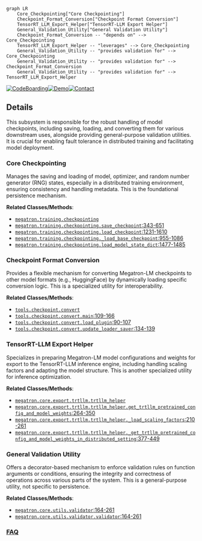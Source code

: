 ```mermaid
graph LR
    Core_Checkpointing["Core Checkpointing"]
    Checkpoint_Format_Conversion["Checkpoint Format Conversion"]
    TensorRT_LLM_Export_Helper["TensorRT-LLM Export Helper"]
    General_Validation_Utility["General Validation Utility"]
    Checkpoint_Format_Conversion -- "depends on" --> Core_Checkpointing
    TensorRT_LLM_Export_Helper -- "leverages" --> Core_Checkpointing
    General_Validation_Utility -- "provides validation for" --> Core_Checkpointing
    General_Validation_Utility -- "provides validation for" --> Checkpoint_Format_Conversion
    General_Validation_Utility -- "provides validation for" --> TensorRT_LLM_Export_Helper
```

[![CodeBoarding](https://img.shields.io/badge/Generated%20by-CodeBoarding-9cf?style=flat-square)](https://github.com/CodeBoarding/GeneratedOnBoardings)[![Demo](https://img.shields.io/badge/Try%20our-Demo-blue?style=flat-square)](https://www.codeboarding.org/demo)[![Contact](https://img.shields.io/badge/Contact%20us%20-%20contact@codeboarding.org-lightgrey?style=flat-square)](mailto:contact@codeboarding.org)

## Details

This subsystem is responsible for the robust handling of model checkpoints, including saving, loading, and converting them for various downstream uses, alongside providing general-purpose validation utilities. It is crucial for enabling fault tolerance in distributed training and facilitating model deployment.

### Core Checkpointing
Manages the saving and loading of model, optimizer, and random number generator (RNG) states, especially in a distributed training environment, ensuring consistency and handling metadata. This is the foundational persistence mechanism.


**Related Classes/Methods**:

- <a href="https://github.com/NVIDIA/Megatron-LM/blob/main/megatron/training/checkpointing.py" target="_blank" rel="noopener noreferrer">`megatron.training.checkpointing`</a>
- <a href="https://github.com/NVIDIA/Megatron-LM/blob/main/megatron/training/checkpointing.py#L343-L651" target="_blank" rel="noopener noreferrer">`megatron.training.checkpointing.save_checkpoint`:343-651</a>
- <a href="https://github.com/NVIDIA/Megatron-LM/blob/main/megatron/training/checkpointing.py#L1231-L1610" target="_blank" rel="noopener noreferrer">`megatron.training.checkpointing.load_checkpoint`:1231-1610</a>
- <a href="https://github.com/NVIDIA/Megatron-LM/blob/main/megatron/training/checkpointing.py#L955-L1086" target="_blank" rel="noopener noreferrer">`megatron.training.checkpointing._load_base_checkpoint`:955-1086</a>
- <a href="https://github.com/NVIDIA/Megatron-LM/blob/main/megatron/training/checkpointing.py#L1477-L1485" target="_blank" rel="noopener noreferrer">`megatron.training.checkpointing.load_model_state_dict`:1477-1485</a>


### Checkpoint Format Conversion
Provides a flexible mechanism for converting Megatron-LM checkpoints to other model formats (e.g., HuggingFace) by dynamically loading specific conversion logic. This is a specialized utility for interoperability.


**Related Classes/Methods**:

- <a href="https://github.com/NVIDIA/Megatron-LM/blob/main/tools/checkpoint/convert.py" target="_blank" rel="noopener noreferrer">`tools.checkpoint.convert`</a>
- <a href="https://github.com/NVIDIA/Megatron-LM/blob/main/tools/checkpoint/convert.py#L109-L166" target="_blank" rel="noopener noreferrer">`tools.checkpoint.convert.main`:109-166</a>
- <a href="https://github.com/NVIDIA/Megatron-LM/blob/main/tools/checkpoint/convert.py#L90-L107" target="_blank" rel="noopener noreferrer">`tools.checkpoint.convert.load_plugin`:90-107</a>
- <a href="https://github.com/NVIDIA/Megatron-LM/blob/main/tools/checkpoint/convert.py#L134-L139" target="_blank" rel="noopener noreferrer">`tools.checkpoint.convert.update_loader_saver`:134-139</a>


### TensorRT-LLM Export Helper
Specializes in preparing Megatron-LM model configurations and weights for export to the TensorRT-LLM inference engine, including handling scaling factors and adapting the model structure. This is another specialized utility for inference optimization.


**Related Classes/Methods**:

- <a href="https://github.com/NVIDIA/Megatron-LM/blob/main/megatron/core/export/trtllm/trtllm_helper.py" target="_blank" rel="noopener noreferrer">`megatron.core.export.trtllm.trtllm_helper`</a>
- <a href="https://github.com/NVIDIA/Megatron-LM/blob/main/megatron/core/export/trtllm/trtllm_helper.py#L264-L350" target="_blank" rel="noopener noreferrer">`megatron.core.export.trtllm.trtllm_helper.get_trtllm_pretrained_config_and_model_weights`:264-350</a>
- <a href="https://github.com/NVIDIA/Megatron-LM/blob/main/megatron/core/export/trtllm/trtllm_helper.py#L210-L261" target="_blank" rel="noopener noreferrer">`megatron.core.export.trtllm.trtllm_helper._load_scaling_factors`:210-261</a>
- <a href="https://github.com/NVIDIA/Megatron-LM/blob/main/megatron/core/export/trtllm/trtllm_helper.py#L377-L449" target="_blank" rel="noopener noreferrer">`megatron.core.export.trtllm.trtllm_helper._get_trtllm_pretrained_config_and_model_weights_in_distributed_setting`:377-449</a>


### General Validation Utility
Offers a decorator-based mechanism to enforce validation rules on function arguments or conditions, ensuring the integrity and correctness of operations across various parts of the system. This is a general-purpose utility, not specific to persistence.


**Related Classes/Methods**:

- <a href="https://github.com/NVIDIA/Megatron-LM/blob/main/megatron/core/utils.py#L164-L261" target="_blank" rel="noopener noreferrer">`megatron.core.utils.validator`:164-261</a>
- <a href="https://github.com/NVIDIA/Megatron-LM/blob/main/megatron/core/utils.py#L164-L261" target="_blank" rel="noopener noreferrer">`megatron.core.utils.validator.validator`:164-261</a>




### [FAQ](https://github.com/CodeBoarding/GeneratedOnBoardings/tree/main?tab=readme-ov-file#faq)